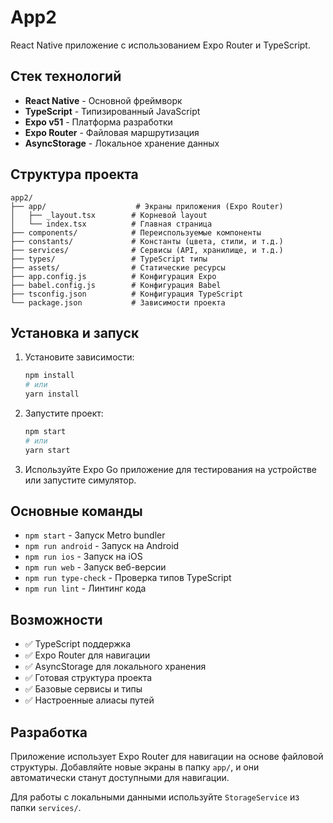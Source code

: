 # App2

React Native приложение с использованием Expo Router и TypeScript.

## Стек технологий

- **React Native** - Основной фреймворк
- **TypeScript** - Типизированный JavaScript
- **Expo v51** - Платформа разработки
- **Expo Router** - Файловая маршрутизация
- **AsyncStorage** - Локальное хранение данных

## Структура проекта

```
app2/
├── app/                    # Экраны приложения (Expo Router)
│   ├── _layout.tsx        # Корневой layout
│   └── index.tsx          # Главная страница
├── components/            # Переиспользуемые компоненты
├── constants/             # Константы (цвета, стили, и т.д.)
├── services/              # Сервисы (API, хранилище, и т.д.)
├── types/                 # TypeScript типы
├── assets/                # Статические ресурсы
├── app.config.js          # Конфигурация Expo
├── babel.config.js        # Конфигурация Babel
├── tsconfig.json          # Конфигурация TypeScript
└── package.json           # Зависимости проекта
```

## Установка и запуск

1. Установите зависимости:
   ```bash
   npm install
   # или
   yarn install
   ```

2. Запустите проект:
   ```bash
   npm start
   # или
   yarn start
   ```

3. Используйте Expo Go приложение для тестирования на устройстве или запустите симулятор.

## Основные команды

- `npm start` - Запуск Metro bundler
- `npm run android` - Запуск на Android
- `npm run ios` - Запуск на iOS
- `npm run web` - Запуск веб-версии
- `npm run type-check` - Проверка типов TypeScript
- `npm run lint` - Линтинг кода

## Возможности

- ✅ TypeScript поддержка
- ✅ Expo Router для навигации
- ✅ AsyncStorage для локального хранения
- ✅ Готовая структура проекта
- ✅ Базовые сервисы и типы
- ✅ Настроенные алиасы путей

## Разработка

Приложение использует Expo Router для навигации на основе файловой структуры. Добавляйте новые экраны в папку `app/`, и они автоматически станут доступными для навигации.

Для работы с локальными данными используйте `StorageService` из папки `services/`.
